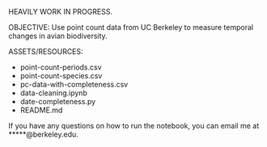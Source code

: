 HEAVILY WORK IN PROGRESS.

OBJECTIVE: Use point count data from UC Berkeley to measure temporal changes in avian biodiversity.

ASSETS/RESOURCES:
- point-count-periods.csv
- point-count-species.csv
- pc-data-with-completeness.csv
- data-cleaning.ipynb
- date-completeness.py
- README.md

If you have any questions on how to run the notebook, you can email me at *****@berkeley.edu.
